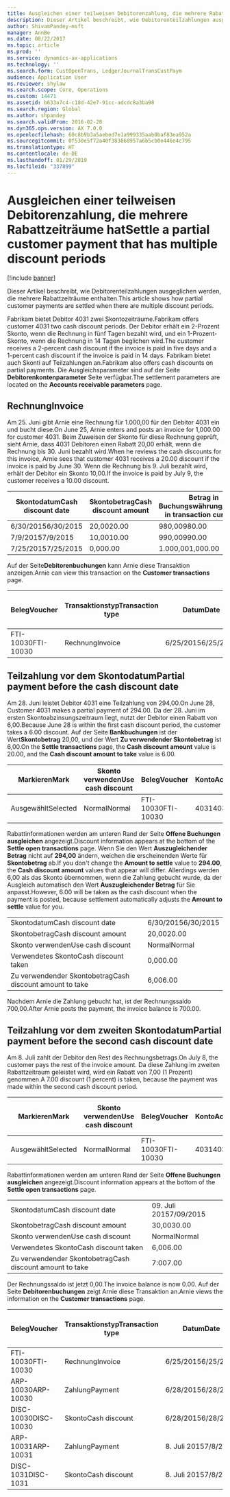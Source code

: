 ```yaml
---
title: Ausgleichen einer teilweisen Debitorenzahlung, die mehrere Rabattzeiträume hat
description: Dieser Artikel beschreibt, wie Debitorenteilzahlungen ausgeglichen werden, die mehrere Rabattzeiträume enthalten.
author: ShivamPandey-msft
manager: AnnBe
ms.date: 08/22/2017
ms.topic: article
ms.prod: ''
ms.service: dynamics-ax-applications
ms.technology: ''
ms.search.form: CustOpenTrans, LedgerJournalTransCustPaym
audience: Application User
ms.reviewer: shylaw
ms.search.scope: Core, Operations
ms.custom: 14471
ms.assetid: b633a7c4-c18d-42e7-91cc-adcdc8a3ba98
ms.search.region: Global
ms.author: shpandey
ms.search.validFrom: 2016-02-28
ms.dyn365.ops.version: AX 7.0.0
ms.openlocfilehash: 60c8b9b3a5aebed7e1a999335aab0baf83ea952a
ms.sourcegitcommit: 0f530e5f72a40f383868957a6b5cb0e446e4c795
ms.translationtype: HT
ms.contentlocale: de-DE
ms.lasthandoff: 01/29/2019
ms.locfileid: "337899"
---
```

# <a name="settle-a-partial-customer-payment-that-has-multiple-discount-periods"></a><span data-ttu-id="ecd82-103">Ausgleichen einer teilweisen Debitorenzahlung, die mehrere Rabattzeiträume hat</span><span class="sxs-lookup"><span data-stu-id="ecd82-103">Settle a partial customer payment that has multiple discount periods</span></span>

[!include [banner](../includes/banner.md)]

<span data-ttu-id="ecd82-104">Dieser Artikel beschreibt, wie Debitorenteilzahlungen ausgeglichen werden, die mehrere Rabattzeiträume enthalten.</span><span class="sxs-lookup"><span data-stu-id="ecd82-104">This article shows how partial customer payments are settled when there are multiple discount periods.</span></span>

<span data-ttu-id="ecd82-105">Fabrikam bietet Debitor 4031 zwei Skontozeiträume.</span><span class="sxs-lookup"><span data-stu-id="ecd82-105">Fabrikam offers customer 4031 two cash discount periods.</span></span> <span data-ttu-id="ecd82-106">Der Debitor erhält ein 2-Prozent Skonto, wenn die Rechnung in fünf Tagen bezahlt wird, und ein 1-Prozent-Skonto, wenn die Rechnung in 14 Tagen beglichen wird.</span><span class="sxs-lookup"><span data-stu-id="ecd82-106">The customer receives a 2-percent cash discount if the invoice is paid in five days and a 1-percent cash discount if the invoice is paid in 14 days.</span></span> <span data-ttu-id="ecd82-107">Fabrikam bietet auch Skonti auf Teilzahlungen an.</span><span class="sxs-lookup"><span data-stu-id="ecd82-107">Fabrikam also offers cash discounts on partial payments.</span></span> <span data-ttu-id="ecd82-108">Die Ausgleichsparameter sind auf der Seite **Debitorenkontenparameter** Seite verfügbar.</span><span class="sxs-lookup"><span data-stu-id="ecd82-108">The settlement parameters are located on the **Accounts receivable parameters** page.</span></span>

## <a name="invoice"></a><span data-ttu-id="ecd82-109">Rechnung</span><span class="sxs-lookup"><span data-stu-id="ecd82-109">Invoice</span></span>
<span data-ttu-id="ecd82-110">Am 25. Juni gibt Arnie eine Rechnung für 1.000,00 für den Debitor 4031 ein und bucht diese.</span><span class="sxs-lookup"><span data-stu-id="ecd82-110">On June 25, Arnie enters and posts an invoice for 1,000.00 for customer 4031.</span></span> <span data-ttu-id="ecd82-111">Beim Zuweisen der Skonto für diese Rechnung geprüft, sieht Arnie, dass 4031 Debitoren einen Rabatt 20,00 erhält, wenn die Rechnung bis 30. Juni bezahlt wird.</span><span class="sxs-lookup"><span data-stu-id="ecd82-111">When he reviews the cash discounts for this invoice, Arnie sees that customer 4031 receives a 20.00 discount if the invoice is paid by June 30.</span></span> <span data-ttu-id="ecd82-112">Wenn die Rechnung bis 9. Juli bezahlt wird, erhält der Debitor ein Skonto 10,00.</span><span class="sxs-lookup"><span data-stu-id="ecd82-112">If the invoice is paid by July 9, the customer receives a 10.00 discount.</span></span>

| <span data-ttu-id="ecd82-113">Skontodatum</span><span class="sxs-lookup"><span data-stu-id="ecd82-113">Cash discount date</span></span> | <span data-ttu-id="ecd82-114">Skontobetrag</span><span class="sxs-lookup"><span data-stu-id="ecd82-114">Cash discount amount</span></span> | <span data-ttu-id="ecd82-115">Betrag in Buchungswährung</span><span class="sxs-lookup"><span data-stu-id="ecd82-115">Amount in transaction currency</span></span> |
|--------------------|----------------------|--------------------------------|
| <span data-ttu-id="ecd82-116">6/30/2015</span><span class="sxs-lookup"><span data-stu-id="ecd82-116">6/30/2015</span></span>          | <span data-ttu-id="ecd82-117">20,00</span><span class="sxs-lookup"><span data-stu-id="ecd82-117">20.00</span></span>                | <span data-ttu-id="ecd82-118">980,00</span><span class="sxs-lookup"><span data-stu-id="ecd82-118">980.00</span></span>                         |
| <span data-ttu-id="ecd82-119">7/9/2015</span><span class="sxs-lookup"><span data-stu-id="ecd82-119">7/9/2015</span></span>           | <span data-ttu-id="ecd82-120">10,00</span><span class="sxs-lookup"><span data-stu-id="ecd82-120">10.00</span></span>                | <span data-ttu-id="ecd82-121">990,00</span><span class="sxs-lookup"><span data-stu-id="ecd82-121">990.00</span></span>                         |
| <span data-ttu-id="ecd82-122">7/25/2015</span><span class="sxs-lookup"><span data-stu-id="ecd82-122">7/25/2015</span></span>          | <span data-ttu-id="ecd82-123">0,00</span><span class="sxs-lookup"><span data-stu-id="ecd82-123">0.00</span></span>                 | <span data-ttu-id="ecd82-124">1.000,00</span><span class="sxs-lookup"><span data-stu-id="ecd82-124">1,000.00</span></span>                       |

<span data-ttu-id="ecd82-125">Auf der Seite**Debitorenbuchungen** kann Arnie diese Transaktion anzeigen.</span><span class="sxs-lookup"><span data-stu-id="ecd82-125">Arnie can view this transaction on the **Customer transactions** page.</span></span>

| <span data-ttu-id="ecd82-126">Beleg</span><span class="sxs-lookup"><span data-stu-id="ecd82-126">Voucher</span></span>   | <span data-ttu-id="ecd82-127">Transaktionstyp</span><span class="sxs-lookup"><span data-stu-id="ecd82-127">Transaction type</span></span> | <span data-ttu-id="ecd82-128">Datum</span><span class="sxs-lookup"><span data-stu-id="ecd82-128">Date</span></span>      | <span data-ttu-id="ecd82-129">Rechnung</span><span class="sxs-lookup"><span data-stu-id="ecd82-129">Invoice</span></span> | <span data-ttu-id="ecd82-130">Geschuldeter Betrag in Buchungswährung</span><span class="sxs-lookup"><span data-stu-id="ecd82-130">Amount in transaction currency debit</span></span> | <span data-ttu-id="ecd82-131">Gutschriftsbetrag in Buchungswährung</span><span class="sxs-lookup"><span data-stu-id="ecd82-131">Amount in transaction currency credit</span></span> | <span data-ttu-id="ecd82-132">Gesamtbetrag</span><span class="sxs-lookup"><span data-stu-id="ecd82-132">Balance</span></span>  | <span data-ttu-id="ecd82-133">Währung</span><span class="sxs-lookup"><span data-stu-id="ecd82-133">Currency</span></span> |
|-----------|------------------|-----------|---------|--------------------------------------|---------------------------------------|----------|----------|
| <span data-ttu-id="ecd82-134">FTI-10030</span><span class="sxs-lookup"><span data-stu-id="ecd82-134">FTI-10030</span></span> | <span data-ttu-id="ecd82-135">Rechnung</span><span class="sxs-lookup"><span data-stu-id="ecd82-135">Invoice</span></span>          | <span data-ttu-id="ecd82-136">6/25/2015</span><span class="sxs-lookup"><span data-stu-id="ecd82-136">6/25/2015</span></span> | <span data-ttu-id="ecd82-137">10030</span><span class="sxs-lookup"><span data-stu-id="ecd82-137">10030</span></span>   | <span data-ttu-id="ecd82-138">1.000,00</span><span class="sxs-lookup"><span data-stu-id="ecd82-138">1,000.00</span></span>                             |                                       | <span data-ttu-id="ecd82-139">1.000,00</span><span class="sxs-lookup"><span data-stu-id="ecd82-139">1,000.00</span></span> | <span data-ttu-id="ecd82-140">USD</span><span class="sxs-lookup"><span data-stu-id="ecd82-140">USD</span></span>      |

## <a name="partial-payment-before-the-cash-discount-date"></a><span data-ttu-id="ecd82-141">Teilzahlung vor dem Skontodatum</span><span class="sxs-lookup"><span data-stu-id="ecd82-141">Partial payment before the cash discount date</span></span>
<span data-ttu-id="ecd82-142">Am 28. Juni leistet Debitor 4031 eine Teilzahlung von 294,00.</span><span class="sxs-lookup"><span data-stu-id="ecd82-142">On June 28, Customer 4031 makes a partial payment of 294.00.</span></span> <span data-ttu-id="ecd82-143">Da der 28. Juni im ersten Skontoabzinsungszeitraum liegt, nutzt der Debitor einen Rabatt von 6,00.</span><span class="sxs-lookup"><span data-stu-id="ecd82-143">Because June 28 is within the first cash discount period, the customer takes a 6.00 discount.</span></span> <span data-ttu-id="ecd82-144">Auf der Seite **Bankbuchungen** ist der Wert**Skontobetrag** 20,00, und der Wert **Zu verwendender Skontobetrag** ist 6,00.</span><span class="sxs-lookup"><span data-stu-id="ecd82-144">On the **Settle transactions** page, the **Cash discount amount** value is 20.00, and the **Cash discount amount to take** value is 6.00.</span></span>

| <span data-ttu-id="ecd82-145">Markieren</span><span class="sxs-lookup"><span data-stu-id="ecd82-145">Mark</span></span>     | <span data-ttu-id="ecd82-146">Skonto verwenden</span><span class="sxs-lookup"><span data-stu-id="ecd82-146">Use cash discount</span></span> | <span data-ttu-id="ecd82-147">Beleg</span><span class="sxs-lookup"><span data-stu-id="ecd82-147">Voucher</span></span>   | <span data-ttu-id="ecd82-148">Konto</span><span class="sxs-lookup"><span data-stu-id="ecd82-148">Account</span></span> | <span data-ttu-id="ecd82-149">Datum</span><span class="sxs-lookup"><span data-stu-id="ecd82-149">Date</span></span>      | <span data-ttu-id="ecd82-150">Fälligkeitsdatum</span><span class="sxs-lookup"><span data-stu-id="ecd82-150">Due date</span></span>  | <span data-ttu-id="ecd82-151">Rechnung</span><span class="sxs-lookup"><span data-stu-id="ecd82-151">Invoice</span></span> | <span data-ttu-id="ecd82-152">Betrag in Buchungswährung</span><span class="sxs-lookup"><span data-stu-id="ecd82-152">Amount in transaction currency</span></span> | <span data-ttu-id="ecd82-153">Währung</span><span class="sxs-lookup"><span data-stu-id="ecd82-153">Currency</span></span> | <span data-ttu-id="ecd82-154">Auszugleichender Betrag</span><span class="sxs-lookup"><span data-stu-id="ecd82-154">Amount to settle</span></span> |
|----------|-------------------|-----------|---------|-----------|-----------|---------|--------------------------------|----------|------------------|
| <span data-ttu-id="ecd82-155">Ausgewählt</span><span class="sxs-lookup"><span data-stu-id="ecd82-155">Selected</span></span> | <span data-ttu-id="ecd82-156">Normal</span><span class="sxs-lookup"><span data-stu-id="ecd82-156">Normal</span></span>            | <span data-ttu-id="ecd82-157">FTI-10030</span><span class="sxs-lookup"><span data-stu-id="ecd82-157">FTI-10030</span></span> | <span data-ttu-id="ecd82-158">4031</span><span class="sxs-lookup"><span data-stu-id="ecd82-158">4031</span></span>    | <span data-ttu-id="ecd82-159">6/25/2015</span><span class="sxs-lookup"><span data-stu-id="ecd82-159">6/25/2015</span></span> | <span data-ttu-id="ecd82-160">7/25/2015</span><span class="sxs-lookup"><span data-stu-id="ecd82-160">7/25/2015</span></span> | <span data-ttu-id="ecd82-161">10030</span><span class="sxs-lookup"><span data-stu-id="ecd82-161">10030</span></span>   | <span data-ttu-id="ecd82-162">1.000,00</span><span class="sxs-lookup"><span data-stu-id="ecd82-162">1,000.00</span></span>                       | <span data-ttu-id="ecd82-163">USD</span><span class="sxs-lookup"><span data-stu-id="ecd82-163">USD</span></span>      | <span data-ttu-id="ecd82-164">294,00</span><span class="sxs-lookup"><span data-stu-id="ecd82-164">294.00</span></span>           |

<span data-ttu-id="ecd82-165">Rabattinformationen werden am unteren Rand der Seite **Offene Buchungen ausgleichen** angezeigt.</span><span class="sxs-lookup"><span data-stu-id="ecd82-165">Discount information appears at the bottom of the **Settle open transactions** page.</span></span> <span data-ttu-id="ecd82-166">Wenn Sie den Wert **Auszugleichender Betrag** nicht auf **294,00** ändern, weichen die erscheinenden Werte für **Skontobetrag** ab.</span><span class="sxs-lookup"><span data-stu-id="ecd82-166">If you don't change the **Amount to settle** value to **294.00**, the **Cash discount amount** values that appear will differ.</span></span> <span data-ttu-id="ecd82-167">Allerdings werden 6,00 als das Skonto übernommen, wenn die Zahlung gebucht wurde, da der Ausgleich automatisch den Wert **Auszugleichender Betrag** für Sie anpasst.</span><span class="sxs-lookup"><span data-stu-id="ecd82-167">However, 6.00 will be taken as the cash discount when the payment is posted, because settlement automatically adjusts the **Amount to settle** value for you.</span></span>

|                              |           |
|------------------------------|-----------|
| <span data-ttu-id="ecd82-168">Skontodatum</span><span class="sxs-lookup"><span data-stu-id="ecd82-168">Cash discount date</span></span>           | <span data-ttu-id="ecd82-169">6/30/2015</span><span class="sxs-lookup"><span data-stu-id="ecd82-169">6/30/2015</span></span> |
| <span data-ttu-id="ecd82-170">Skontobetrag</span><span class="sxs-lookup"><span data-stu-id="ecd82-170">Cash discount amount</span></span>         | <span data-ttu-id="ecd82-171">20,00</span><span class="sxs-lookup"><span data-stu-id="ecd82-171">20.00</span></span>     |
| <span data-ttu-id="ecd82-172">Skonto verwenden</span><span class="sxs-lookup"><span data-stu-id="ecd82-172">Use cash discount</span></span>            | <span data-ttu-id="ecd82-173">Normal</span><span class="sxs-lookup"><span data-stu-id="ecd82-173">Normal</span></span>    |
| <span data-ttu-id="ecd82-174">Verwendetes Skonto</span><span class="sxs-lookup"><span data-stu-id="ecd82-174">Cash discount taken</span></span>          | <span data-ttu-id="ecd82-175">0,00</span><span class="sxs-lookup"><span data-stu-id="ecd82-175">0.00</span></span>      |
| <span data-ttu-id="ecd82-176">Zu verwendender Skontobetrag</span><span class="sxs-lookup"><span data-stu-id="ecd82-176">Cash discount amount to take</span></span> | <span data-ttu-id="ecd82-177">6,00</span><span class="sxs-lookup"><span data-stu-id="ecd82-177">6.00</span></span>      |

<span data-ttu-id="ecd82-178">Nachdem Arnie die Zahlung gebucht hat, ist der Rechnungssaldo 700,00.</span><span class="sxs-lookup"><span data-stu-id="ecd82-178">After Arnie posts the payment, the invoice balance is 700.00.</span></span>

## <a name="partial-payment-before-the-second-cash-discount-date"></a><span data-ttu-id="ecd82-179">Teilzahlung vor dem zweiten Skontodatum</span><span class="sxs-lookup"><span data-stu-id="ecd82-179">Partial payment before the second cash discount date</span></span>
<span data-ttu-id="ecd82-180">Am 8. Juli zahlt der Debitor den Rest des Rechnungsbetrags.</span><span class="sxs-lookup"><span data-stu-id="ecd82-180">On July 8, the customer pays the rest of the invoice amount.</span></span> <span data-ttu-id="ecd82-181">Da diese Zahlung im zweiten Rabattzeitraum geleistet wird, wird ein Rabatt von 7,00 (1 Prozent) genommen.</span><span class="sxs-lookup"><span data-stu-id="ecd82-181">A 7.00 discount (1 percent) is taken, because the payment was made within the second cash discount period.</span></span>

| <span data-ttu-id="ecd82-182">Markieren</span><span class="sxs-lookup"><span data-stu-id="ecd82-182">Mark</span></span>     | <span data-ttu-id="ecd82-183">Skonto verwenden</span><span class="sxs-lookup"><span data-stu-id="ecd82-183">Use cash discount</span></span> | <span data-ttu-id="ecd82-184">Beleg</span><span class="sxs-lookup"><span data-stu-id="ecd82-184">Voucher</span></span>   | <span data-ttu-id="ecd82-185">Konto</span><span class="sxs-lookup"><span data-stu-id="ecd82-185">Account</span></span> | <span data-ttu-id="ecd82-186">Datum</span><span class="sxs-lookup"><span data-stu-id="ecd82-186">Date</span></span>      | <span data-ttu-id="ecd82-187">Fälligkeitsdatum</span><span class="sxs-lookup"><span data-stu-id="ecd82-187">Due date</span></span>  | <span data-ttu-id="ecd82-188">Rechnung</span><span class="sxs-lookup"><span data-stu-id="ecd82-188">Invoice</span></span> | <span data-ttu-id="ecd82-189">Geschuldeter Betrag in Buchungswährung</span><span class="sxs-lookup"><span data-stu-id="ecd82-189">Amount in transaction currency debit</span></span> | <span data-ttu-id="ecd82-190">Gutschriftsbetrag in Buchungswährung</span><span class="sxs-lookup"><span data-stu-id="ecd82-190">Amount in transaction currency credit</span></span> | <span data-ttu-id="ecd82-191">Währung</span><span class="sxs-lookup"><span data-stu-id="ecd82-191">Currency</span></span> | <span data-ttu-id="ecd82-192">Auszugleichender Betrag</span><span class="sxs-lookup"><span data-stu-id="ecd82-192">Amount to settle</span></span> |
|----------|-------------------|-----------|---------|-----------|-----------|---------|--------------------------------------|---------------------------------------|----------|------------------|
| <span data-ttu-id="ecd82-193">Ausgewählt</span><span class="sxs-lookup"><span data-stu-id="ecd82-193">Selected</span></span> | <span data-ttu-id="ecd82-194">Normal</span><span class="sxs-lookup"><span data-stu-id="ecd82-194">Normal</span></span>            | <span data-ttu-id="ecd82-195">FTI-10030</span><span class="sxs-lookup"><span data-stu-id="ecd82-195">FTI-10030</span></span> | <span data-ttu-id="ecd82-196">4031</span><span class="sxs-lookup"><span data-stu-id="ecd82-196">4031</span></span>    | <span data-ttu-id="ecd82-197">6/25/2015</span><span class="sxs-lookup"><span data-stu-id="ecd82-197">6/25/2015</span></span> | <span data-ttu-id="ecd82-198">7/25/2015</span><span class="sxs-lookup"><span data-stu-id="ecd82-198">7/25/2015</span></span> | <span data-ttu-id="ecd82-199">10030</span><span class="sxs-lookup"><span data-stu-id="ecd82-199">10030</span></span>   | <span data-ttu-id="ecd82-200">700,00</span><span class="sxs-lookup"><span data-stu-id="ecd82-200">700.00</span></span>                               |                                       | <span data-ttu-id="ecd82-201">USD</span><span class="sxs-lookup"><span data-stu-id="ecd82-201">USD</span></span>      | <span data-ttu-id="ecd82-202">693,00</span><span class="sxs-lookup"><span data-stu-id="ecd82-202">693.00</span></span>           |

<span data-ttu-id="ecd82-203">Rabattinformationen werden am unteren Rand der Seite **Offene Buchungen ausgleichen** angezeigt.</span><span class="sxs-lookup"><span data-stu-id="ecd82-203">Discount information appears at the bottom of the **Settle open transactions** page.</span></span>

|                              |           |
|------------------------------|-----------|
| <span data-ttu-id="ecd82-204">Skontodatum</span><span class="sxs-lookup"><span data-stu-id="ecd82-204">Cash discount date</span></span>           | <span data-ttu-id="ecd82-205">09. Juli 2015</span><span class="sxs-lookup"><span data-stu-id="ecd82-205">7/09/2015</span></span> |
| <span data-ttu-id="ecd82-206">Skontobetrag</span><span class="sxs-lookup"><span data-stu-id="ecd82-206">Cash discount amount</span></span>         | <span data-ttu-id="ecd82-207">30,00</span><span class="sxs-lookup"><span data-stu-id="ecd82-207">30.00</span></span>     |
| <span data-ttu-id="ecd82-208">Skonto verwenden</span><span class="sxs-lookup"><span data-stu-id="ecd82-208">Use cash discount</span></span>            | <span data-ttu-id="ecd82-209">Normal</span><span class="sxs-lookup"><span data-stu-id="ecd82-209">Normal</span></span>    |
| <span data-ttu-id="ecd82-210">Verwendetes Skonto</span><span class="sxs-lookup"><span data-stu-id="ecd82-210">Cash discount taken</span></span>          | <span data-ttu-id="ecd82-211">6,00</span><span class="sxs-lookup"><span data-stu-id="ecd82-211">6.00</span></span>      |
| <span data-ttu-id="ecd82-212">Zu verwendender Skontobetrag</span><span class="sxs-lookup"><span data-stu-id="ecd82-212">Cash discount amount to take</span></span> | <span data-ttu-id="ecd82-213">7:00</span><span class="sxs-lookup"><span data-stu-id="ecd82-213">7.00</span></span>      |

<span data-ttu-id="ecd82-214">Der Rechnungssaldo ist jetzt 0,00.</span><span class="sxs-lookup"><span data-stu-id="ecd82-214">The invoice balance is now 0.00.</span></span> <span data-ttu-id="ecd82-215">Auf der Seite **Debitorenbuchungen** zeigt Arnie diese Transaktion an.</span><span class="sxs-lookup"><span data-stu-id="ecd82-215">Arnie views the information on the **Customer transactions** page.</span></span>

| <span data-ttu-id="ecd82-216">Beleg</span><span class="sxs-lookup"><span data-stu-id="ecd82-216">Voucher</span></span>    | <span data-ttu-id="ecd82-217">Transaktionstyp</span><span class="sxs-lookup"><span data-stu-id="ecd82-217">Transaction type</span></span> | <span data-ttu-id="ecd82-218">Datum</span><span class="sxs-lookup"><span data-stu-id="ecd82-218">Date</span></span>      | <span data-ttu-id="ecd82-219">Rechnung</span><span class="sxs-lookup"><span data-stu-id="ecd82-219">Invoice</span></span> | <span data-ttu-id="ecd82-220">Geschuldeter Betrag in Buchungswährung</span><span class="sxs-lookup"><span data-stu-id="ecd82-220">Amount in transaction currency debit</span></span> | <span data-ttu-id="ecd82-221">Gutschriftsbetrag in Buchungswährung</span><span class="sxs-lookup"><span data-stu-id="ecd82-221">Amount in transaction currency credit</span></span> | <span data-ttu-id="ecd82-222">Gesamtbetrag</span><span class="sxs-lookup"><span data-stu-id="ecd82-222">Balance</span></span> | <span data-ttu-id="ecd82-223">Währung</span><span class="sxs-lookup"><span data-stu-id="ecd82-223">Currency</span></span> |
|------------|------------------|-----------|---------|--------------------------------------|---------------------------------------|---------|----------|
| <span data-ttu-id="ecd82-224">FTI-10030</span><span class="sxs-lookup"><span data-stu-id="ecd82-224">FTI-10030</span></span>  | <span data-ttu-id="ecd82-225">Rechnung</span><span class="sxs-lookup"><span data-stu-id="ecd82-225">Invoice</span></span>          | <span data-ttu-id="ecd82-226">6/25/2015</span><span class="sxs-lookup"><span data-stu-id="ecd82-226">6/25/2015</span></span> | <span data-ttu-id="ecd82-227">10030</span><span class="sxs-lookup"><span data-stu-id="ecd82-227">10030</span></span>   | <span data-ttu-id="ecd82-228">1.000,00</span><span class="sxs-lookup"><span data-stu-id="ecd82-228">1,000.00</span></span>                             |                                       | <span data-ttu-id="ecd82-229">0,00</span><span class="sxs-lookup"><span data-stu-id="ecd82-229">0.00</span></span>    | <span data-ttu-id="ecd82-230">USD</span><span class="sxs-lookup"><span data-stu-id="ecd82-230">USD</span></span>      |
| <span data-ttu-id="ecd82-231">ARP-10030</span><span class="sxs-lookup"><span data-stu-id="ecd82-231">ARP-10030</span></span>  |  <span data-ttu-id="ecd82-232">Zahlung</span><span class="sxs-lookup"><span data-stu-id="ecd82-232">Payment</span></span>         | <span data-ttu-id="ecd82-233">6/28/2015</span><span class="sxs-lookup"><span data-stu-id="ecd82-233">6/28/2015</span></span> |         |                                      | <span data-ttu-id="ecd82-234">294,00</span><span class="sxs-lookup"><span data-stu-id="ecd82-234">294.00</span></span>                                | <span data-ttu-id="ecd82-235">0,00</span><span class="sxs-lookup"><span data-stu-id="ecd82-235">0.00</span></span>    | <span data-ttu-id="ecd82-236">USD</span><span class="sxs-lookup"><span data-stu-id="ecd82-236">USD</span></span>      |
| <span data-ttu-id="ecd82-237">DISC-10030</span><span class="sxs-lookup"><span data-stu-id="ecd82-237">DISC-10030</span></span> |  <span data-ttu-id="ecd82-238">Skonto</span><span class="sxs-lookup"><span data-stu-id="ecd82-238">Cash discount</span></span>   | <span data-ttu-id="ecd82-239">6/28/2015</span><span class="sxs-lookup"><span data-stu-id="ecd82-239">6/28/2015</span></span> |         |                                      | <span data-ttu-id="ecd82-240">6,00</span><span class="sxs-lookup"><span data-stu-id="ecd82-240">6.00</span></span>                                  | <span data-ttu-id="ecd82-241">0,00</span><span class="sxs-lookup"><span data-stu-id="ecd82-241">0.00</span></span>    | <span data-ttu-id="ecd82-242">USD</span><span class="sxs-lookup"><span data-stu-id="ecd82-242">USD</span></span>      |
| <span data-ttu-id="ecd82-243">ARP-10031</span><span class="sxs-lookup"><span data-stu-id="ecd82-243">ARP-10031</span></span>  |  <span data-ttu-id="ecd82-244">Zahlung</span><span class="sxs-lookup"><span data-stu-id="ecd82-244">Payment</span></span>         | <span data-ttu-id="ecd82-245">8. Juli 2015</span><span class="sxs-lookup"><span data-stu-id="ecd82-245">7/8/2015</span></span>  |         |                                      | <span data-ttu-id="ecd82-246">693,00</span><span class="sxs-lookup"><span data-stu-id="ecd82-246">693.00</span></span>                                | <span data-ttu-id="ecd82-247">0,00</span><span class="sxs-lookup"><span data-stu-id="ecd82-247">0.00</span></span>    | <span data-ttu-id="ecd82-248">USD</span><span class="sxs-lookup"><span data-stu-id="ecd82-248">USD</span></span>      |
| <span data-ttu-id="ecd82-249">DISC-1031</span><span class="sxs-lookup"><span data-stu-id="ecd82-249">DISC-1031</span></span>  |  <span data-ttu-id="ecd82-250">Skonto</span><span class="sxs-lookup"><span data-stu-id="ecd82-250">Cash discount</span></span>   | <span data-ttu-id="ecd82-251">8. Juli 2015</span><span class="sxs-lookup"><span data-stu-id="ecd82-251">7/8/2015</span></span>  |         |                                      | <span data-ttu-id="ecd82-252">7:00</span><span class="sxs-lookup"><span data-stu-id="ecd82-252">7.00</span></span>                                  | <span data-ttu-id="ecd82-253">0,00</span><span class="sxs-lookup"><span data-stu-id="ecd82-253">0.00</span></span>    | <span data-ttu-id="ecd82-254">USD</span><span class="sxs-lookup"><span data-stu-id="ecd82-254">USD</span></span>      |





